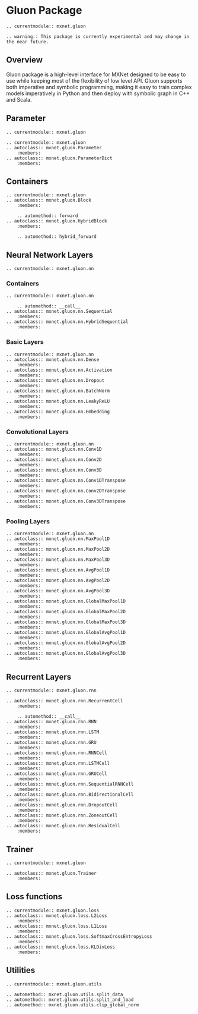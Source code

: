 # Gluon Package


```eval_rst
.. currentmodule:: mxnet.gluon
```

```eval_rst
.. warning:: This package is currently experimental and may change in the near future.
```

<script type="text/javascript" src='../../_static/js/auto_module_index.js'></script>

## Overview

Gluon package is a high-level interface for MXNet designed to be easy to use while
keeping most of the flexibility of low level API. Gluon supports both imperative
and symbolic programming, making it easy to train complex models imperatively
in Python and then deploy with symbolic graph in C++ and Scala.

## Parameter

```eval_rst
.. currentmodule:: mxnet.gluon
```


```eval_rst
.. currentmodule:: mxnet.gluon
.. autoclass:: mxnet.gluon.Parameter
    :members:
.. autoclass:: mxnet.gluon.ParameterDict
    :members:
```


## Containers

```eval_rst
.. currentmodule:: mxnet.gluon
.. autoclass:: mxnet.gluon.Block
    :members:

    .. automethod:: forward
.. autoclass:: mxnet.gluon.HybridBlock
    :members:

    .. automethod:: hybrid_forward
```

## Neural Network Layers

```eval_rst
.. currentmodule:: mxnet.gluon.nn
```

### Containers


```eval_rst
.. currentmodule:: mxnet.gluon.nn

    .. automethod:: __call__
.. autoclass:: mxnet.gluon.nn.Sequential
    :members:
.. autoclass:: mxnet.gluon.nn.HybridSequential
    :members:
```


### Basic Layers


```eval_rst
.. currentmodule:: mxnet.gluon.nn  
.. autoclass:: mxnet.gluon.nn.Dense
    :members:
.. autoclass:: mxnet.gluon.nn.Activation
    :members:
.. autoclass:: mxnet.gluon.nn.Dropout
    :members:
.. autoclass:: mxnet.gluon.nn.BatchNorm
    :members:
.. autoclass:: mxnet.gluon.nn.LeakyReLU
    :members:
.. autoclass:: mxnet.gluon.nn.Embedding
    :members:
```


### Convolutional Layers


```eval_rst
.. currentmodule:: mxnet.gluon.nn  
.. autoclass:: mxnet.gluon.nn.Conv1D
    :members:
.. autoclass:: mxnet.gluon.nn.Conv2D
    :members:
.. autoclass:: mxnet.gluon.nn.Conv3D
    :members:
.. autoclass:: mxnet.gluon.nn.Conv1DTranspose
    :members:
.. autoclass:: mxnet.gluon.nn.Conv2DTranspose
    :members:
.. autoclass:: mxnet.gluon.nn.Conv3DTranspose
    :members:
```



### Pooling Layers


```eval_rst
.. currentmodule:: mxnet.gluon.nn
.. autoclass:: mxnet.gluon.nn.MaxPool1D
    :members:
.. autoclass:: mxnet.gluon.nn.MaxPool2D
    :members:
.. autoclass:: mxnet.gluon.nn.MaxPool3D
    :members:
.. autoclass:: mxnet.gluon.nn.AvgPool1D
    :members:
.. autoclass:: mxnet.gluon.nn.AvgPool2D
    :members:
.. autoclass:: mxnet.gluon.nn.AvgPool3D
    :members:
.. autoclass:: mxnet.gluon.nn.GlobalMaxPool1D
    :members:
.. autoclass:: mxnet.gluon.nn.GlobalMaxPool2D
    :members:
.. autoclass:: mxnet.gluon.nn.GlobalMaxPool3D
    :members:
.. autoclass:: mxnet.gluon.nn.GlobalAvgPool1D
    :members:
.. autoclass:: mxnet.gluon.nn.GlobalAvgPool2D
    :members:
.. autoclass:: mxnet.gluon.nn.GlobalAvgPool3D
    :members:
```



## Recurrent Layers

```eval_rst
.. currentmodule:: mxnet.gluon.rnn
```


```eval_rst
.. autoclass:: mxnet.gluon.rnn.RecurrentCell
    :members:

    .. automethod:: __call__
.. autoclass:: mxnet.gluon.rnn.RNN
    :members:
.. autoclass:: mxnet.gluon.rnn.LSTM
    :members:
.. autoclass:: mxnet.gluon.rnn.GRU
    :members:
.. autoclass:: mxnet.gluon.rnn.RNNCell
    :members:
.. autoclass:: mxnet.gluon.rnn.LSTMCell
    :members:
.. autoclass:: mxnet.gluon.rnn.GRUCell
    :members:
.. autoclass:: mxnet.gluon.rnn.SequentialRNNCell
    :members:
.. autoclass:: mxnet.gluon.rnn.BidirectionalCell
    :members:
.. autoclass:: mxnet.gluon.rnn.DropoutCell
    :members:
.. autoclass:: mxnet.gluon.rnn.ZoneoutCell
    :members:
.. autoclass:: mxnet.gluon.rnn.ResidualCell
    :members:
```


## Trainer

```eval_rst
.. currentmodule:: mxnet.gluon
```


```eval_rst
.. autoclass:: mxnet.gluon.Trainer
    :members:
```


## Loss functions

```eval_rst
.. currentmodule:: mxnet.gluon.loss
.. autoclass:: mxnet.gluon.loss.L2Loss
    :members:
.. autoclass:: mxnet.gluon.loss.L1Loss
    :members:
.. autoclass:: mxnet.gluon.loss.SoftmaxCrossEntropyLoss
    :members:
.. autoclass:: mxnet.gluon.loss.KLDivLoss
    :members:
```

## Utilities

```eval_rst
.. currentmodule:: mxnet.gluon.utils
```


```eval_rst
.. automethod:: mxnet.gluon.utils.split_data
.. automethod:: mxnet.gluon.utils.split_and_load
.. automethod:: mxnet.gluon.utils.clip_global_norm
```

<script>auto_index("api-reference");</script>
